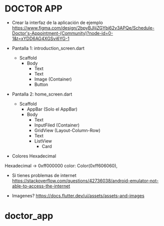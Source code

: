 # DOCTOR APP

* Crear la interfaz de la aplicación de ejemplo https://www.figma.com/design/2bpyBJIjiZGYbi62v3APQe/Schedule-Doctor's-Appointment-(Community)?node-id=0-1&t=xYDD6AG4XGSvi6YG-1 

* Pantalla 1: introduction_screen.dart
    - Scaffold 
        - Body
            - Text
            - Text
            - Image (Container)
            - Button

* Pantalla 2: home_screen.dart
    - Scaffold
        - AppBar (Solo el AppBar)
        - Body
            - Text
            - InputFiled (Container)
            - GridView (Layout-Column-Row)
            - Text
            - ListView
                - Card 

* Colores Hexadecimal

Hexadecimal -> 0xff000000
color: Color(0xff606060),


* Si tienes problemas de internet 
https://stackoverflow.com/questions/42736038/android-emulator-not-able-to-access-the-internet

* Imagenes?
https://docs.flutter.dev/ui/assets/assets-and-images

# doctor_app
